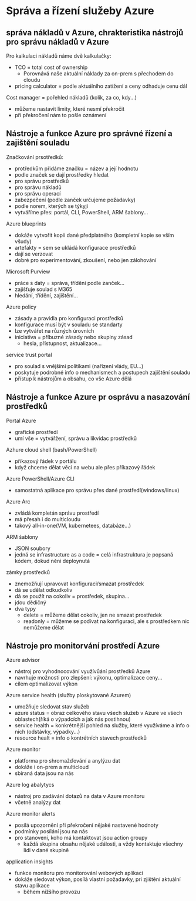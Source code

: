 # Správa a řízení služeby Azure

## správa nákladů v Azure, chrakteristika nástrojů pro správu nákladů v Azure

Pro kalkulaci nákladů náme dvě kalkulačky:
- TCO = total cost of ownership
  - Porovnává naše aktuální náklady za on-prem s přechodem do cloudu
- pricing calculator = podle aktuálního zatížení a ceny odhaduje cenu dál

Cost manager = pořehled nákladů (kolik, za co, kdy...)
- můžeme nastavit limity, které nesmí překročit
- při překročení nám to pošle oznámení

## Nástroje a funkce Azure pro správné řízení a zajištění souladu

Značkování prsotředků:
- protředkům přidáme značku = název a její hodnotu
- podle značek se dají prostředky hledat
- pro správu prostředků
- pro správu nákladů
- pro správu operací
- zabezpečení (podle zanček určujeme požadavky)
- podle norem, kterých se týkyjí
- vytváříme přes: portál, CLI, PowerShell, ARM šablony...

Azure blueprints
- dokáže vytvořit kopii dané předplatného (kompletní kopie se vším všudy)
- artefakty = sem se ukládá konfigurace prostředků
- dají se verzovat
- dobré pro experimentování, zkoušení, nebo jen zálohování

Microsoft Purview
- práce s daty = správa, třídění podle zanček...
- zajišťuje soulad s M365
- hledání, třídění, zajištění...

Azure policy
- zásady a pravidla pro konfiguraci prostředků
- konfigurace musí být v souladu se standarty
- lze vytvářet na různých úrovních
- iniciativa = příbuzné zásady nebo skupiny zásad
  - hesla, přístupnost, aktualizace...

service trust portal
- pro soulad s vnějšími politikami (nařízení vlády, EU...)
- poskytuje podrobné info o mechanismech a postupech zajištění souladu
- přístup k nástrojům a obsahu, co vše Azure dělá

## Nástroje a funkce Azure pr osprávu a nasazování prostředků

Portal Azure
- grafické prostředí
- umí vše = vytvářžení, správu a likvidac prostředků

Azhure cloud shell (bash/PowerShell)
- příkazový řádek v portálu
- když chceme dělat věci na webu ale přes příkazový řádek

Azure PowerShell/Azure CLI
- samostatná aplikace pro správu přes dané prostředí(windows/linux)

Azure Arc
- zvládá kompletán správu prostředí
- má přesah i do multicloudu
- takový all-in-one(VM, kubernetees, databáze...)

ARM šablony
- JSON soubory
- jedná se infrastructure as a code = celá infrastruktura je popsaná kódem, dokud něni deploynutá

zámky prostředků
- znemožňují upravovat konfiguraci/smazat prostředek
- dá se udělat odkudkoliv
- dá se použít na cokoliv = prostředek, skupina...
- jdou dědičný
- dva typy
  - delete = můžeme dělat cokoliv, jen ne smazat prostředek
  - readonly = můžeme se podívat na konfiguraci, ale s prostředkem nic nemůžeme dělat

## Nástroje pro monitorvání prostředí Azure

Azure advisor
- nástroj pro vyhodnocování využívůání prostředků Azure
- navrhuje možnosti pro zlepšení: výkonu, optimalizace ceny...
- cílem optimalizovat výkon

Azure service health (služby píoskytované Azurem)
- umožňuje sledovat stav služeb
- azure status = obraz celkového stavu všech služeb v Azure ve všech oblastech(říká o výpadcích a jak nás postihnou)
- service health = konkrétnější pohled na služby, které využíváme a info o nich (odstávky, výpadky...)
- resource healt = info o kontrétních stavech prostředků

Azure monitor
- platforma pro shromažďování a anylýzu dat
- dokáže i on-prem a multicloud
- sbíraná data jsou na nás

Azure log abalytycs
- nástroj pro zadávání dotazů na data v Azure monitoru
- včetně analýzy dat

Azure monitor alerts
- posílá upozornění při překročení nějaké nastavené hodnoty
- podmínky posílání jsou na nás
- pro stanovení, koho má kontaktovat jsou action groupy
  - každá skupina obsahu nějaké události, a vždy kontaktuje všechny lidi v dané skupině

application insights
- funkce monitoru pro monitorování webových aplikací
- dokáže sledovat výkon, posílá vlastní požadavky, pri zjištění aktuální stavu aplikace
  - během nižšího provozu




